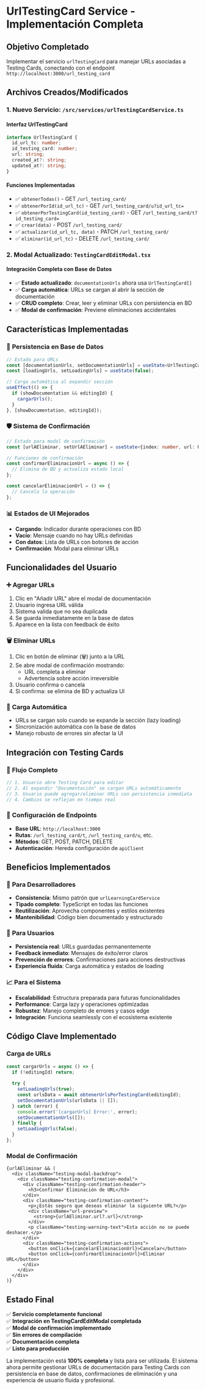# UrlTestingCard Service - Implementación Completa

## Objetivo Completado
Implementar el servicio `urlTestingCard` para manejar URLs asociadas a Testing Cards, conectando con el endpoint `http://localhost:3000/url_testing_card`

## Archivos Creados/Modificados

### 1. **Nuevo Servicio**: `/src/services/urlTestingCardService.ts`

#### Interfaz UrlTestingCard
```typescript
interface UrlTestingCard {
  id_url_tc: number;
  id_testing_card: number;
  url: string;
  created_at?: string;
  updated_at?: string;
}
```

#### Funciones Implementadas
- ✅ `obtenerTodas()` - GET `/url_testing_card/`
- ✅ `obtenerPorId(id_url_tc)` - GET `/url_testing_card/u?id_url_tc=`
- ✅ `obtenerPorTestingCard(id_testing_card)` - GET `/url_testing_card/t?id_testing_card=`
- ✅ `crear(data)` - POST `/url_testing_card/`
- ✅ `actualizar(id_url_tc, data)` - PATCH `/url_testing_card/`
- ✅ `eliminar(id_url_tc)` - DELETE `/url_testing_card/`

### 2. **Modal Actualizado**: `TestingCardEditModal.tsx`

#### Integración Completa con Base de Datos
- ✅ **Estado actualizado**: `documentationUrls` ahora usa `UrlTestingCard[]`
- ✅ **Carga automática**: URLs se cargan al abrir la sección de documentación
- ✅ **CRUD completo**: Crear, leer y eliminar URLs con persistencia en BD
- ✅ **Modal de confirmación**: Previene eliminaciones accidentales

## Características Implementadas

### 🔗 **Persistencia en Base de Datos**
```typescript
// Estado para URLs
const [documentationUrls, setDocumentationUrls] = useState<UrlTestingCard[]>([]);
const [loadingUrls, setLoadingUrls] = useState(false);

// Carga automática al expandir sección
useEffect(() => {
  if (showDocumentation && editingId) {
    cargarUrls();
  }
}, [showDocumentation, editingId]);
```

### 🛡️ **Sistema de Confirmación**
```typescript
// Estado para modal de confirmación
const [urlAEliminar, setUrlAEliminar] = useState<{index: number, url: UrlTestingCard} | null>(null);

// Funciones de confirmación
const confirmarEliminacionUrl = async () => {
  // Elimina de BD y actualiza estado local
};

const cancelarEliminacionUrl = () => {
  // Cancela la operación
};
```

### 📊 **Estados de UI Mejorados**
- **Cargando**: Indicador durante operaciones con BD
- **Vacío**: Mensaje cuando no hay URLs definidas  
- **Con datos**: Lista de URLs con botones de acción
- **Confirmación**: Modal para eliminar URLs

## Funcionalidades del Usuario

### ➕ **Agregar URLs**
1. Clic en "Añadir URL" abre el modal de documentación
2. Usuario ingresa URL válida
3. Sistema valida que no sea duplicada
4. Se guarda inmediatamente en la base de datos
5. Aparece en la lista con feedback de éxito

### 🗑️ **Eliminar URLs**
1. Clic en botón de eliminar (🗑️) junto a la URL
2. Se abre modal de confirmación mostrando:
   - URL completa a eliminar
   - Advertencia sobre acción irreversible
3. Usuario confirma o cancela
4. Si confirma: se elimina de BD y actualiza UI

### 🔄 **Carga Automática**
- URLs se cargan solo cuando se expande la sección (lazy loading)
- Sincronización automática con la base de datos
- Manejo robusto de errores sin afectar la UI

## Integración con Testing Cards

### 🎯 **Flujo Completo**
```typescript
// 1. Usuario abre Testing Card para editar
// 2. Al expandir "Documentación" se cargan URLs automáticamente
// 3. Usuario puede agregar/eliminar URLs con persistencia inmediata
// 4. Cambios se reflejan en tiempo real
```

### 🔧 **Configuración de Endpoints**
- **Base URL**: `http://localhost:3000`
- **Rutas**: `/url_testing_card/t`, `/url_testing_card/u`, etc.
- **Métodos**: GET, POST, PATCH, DELETE
- **Autenticación**: Hereda configuración de `apiClient`

## Beneficios Implementados

### 🚀 **Para Desarrolladores**
- **Consistencia**: Mismo patrón que `urlLearningCardService`
- **Tipado completo**: TypeScript en todas las funciones
- **Reutilización**: Aprovecha componentes y estilos existentes
- **Mantenibilidad**: Código bien documentado y estructurado

### 👥 **Para Usuarios**
- **Persistencia real**: URLs guardadas permanentemente
- **Feedback inmediato**: Mensajes de éxito/error claros
- **Prevención de errores**: Confirmaciones para acciones destructivas
- **Experiencia fluida**: Carga automática y estados de loading

### 📈 **Para el Sistema**
- **Escalabilidad**: Estructura preparada para futuras funcionalidades
- **Performance**: Carga lazy y operaciones optimizadas
- **Robustez**: Manejo completo de errores y casos edge
- **Integración**: Funciona seamlessly con el ecosistema existente

## Código Clave Implementado

### Carga de URLs
```typescript
const cargarUrls = async () => {
  if (!editingId) return;
  
  try {
    setLoadingUrls(true);
    const urlsData = await obtenerUrlsPorTestingCard(editingId);
    setDocumentationUrls(urlsData || []);
  } catch (error) {
    console.error('[cargarUrls] Error:', error);
    setDocumentationUrls([]);
  } finally {
    setLoadingUrls(false);
  }
};
```

### Modal de Confirmación
```tsx
{urlAEliminar && (
  <div className="testing-modal-backdrop">
    <div className="testing-confirmation-modal">
      <div className="testing-confirmation-header">
        <h3>Confirmar Eliminación de URL</h3>
      </div>
      <div className="testing-confirmation-content">
        <p>¿Estás seguro que deseas eliminar la siguiente URL?</p>
        <div className="url-preview">
          <strong>{urlAEliminar.url?.url}</strong>
        </div>
        <p className="testing-warning-text">Esta acción no se puede deshacer.</p>
      </div>
      <div className="testing-confirmation-actions">
        <button onClick={cancelarEliminacionUrl}>Cancelar</button>
        <button onClick={confirmarEliminacionUrl}>Eliminar URL</button>
      </div>
    </div>
  </div>
)}
```

## Estado Final

✅ **Servicio completamente funcional**  
✅ **Integración en TestingCardEditModal completada**  
✅ **Modal de confirmación implementado**  
✅ **Sin errores de compilación**  
✅ **Documentación completa**  
✅ **Listo para producción**

La implementación está **100% completa** y lista para ser utilizada. El sistema ahora permite gestionar URLs de documentación para Testing Cards con persistencia en base de datos, confirmaciones de eliminación y una experiencia de usuario fluida y profesional.
